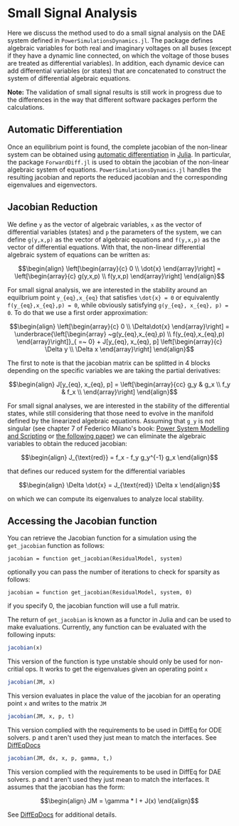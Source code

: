 # Small Signal Analysis

Here we discuss the method used to do a small signal analysis on the DAE system defined in
`PowerSimulationsDynamics.jl`. The package defines algebraic variables for both real and
imaginary voltages on all buses (except if they have a dynamic line connected, on which
the voltage of those buses are treated as differential variables). In addition, each dynamic
device can add differential variables (or states) that are concatenated to construct the
system of differential algebraic equations.

**Note:** The validation of small signal results is still work in progress due to the differences
in the way that different software packages perform the calculations.

## Automatic Differentiation

Once an equilibrium point is found, the complete jacobian of the non-linear system can be
obtained using [automatic differentiation](https://en.wikipedia.org/wiki/Automatic_differentiation)
in [Julia](https://www.juliadiff.org). In particular, the package `ForwardDiff.jl` is used to
obtain the jacobian of the non-linear algebraic system of equations. `PowerSimulationsDynamics.jl`
handles the resulting jacobian and reports the reduced jacobian and the corresponding eigenvalues and eigenvectors.

## Jacobian Reduction

We define ``y`` as the vector of algebraic variables, ``x`` as the vector of differential
variables (states) and ``p`` the parameters of the system, we can define ``g(y,x,p)`` as the
vector of algebraic equations and ``f(y,x,p)`` as the vector of differential equations.
With that, the non-linear differential algebraic system of equations can be written as:

```math
\begin{align}
\left[\begin{array}{c}
 0 \\
  \dot{x}
  \end{array}\right] = \left[\begin{array}{c}
  g(y,x,p) \\
   f(y,x,p) \end{array}\right]
\end{align}
```

For small signal analysis, we are interested in the stability around an equilbrium point
``y_{eq},x_{eq}`` that satisfies ``\dot{x} = 0`` or equivalently ``f(y_{eq},x_{eq},p) = 0``,
while obviously satisfying ``g(y_{eq}, x_{eq}, p) = 0``. To do that we use a first order
approximation:

```math
\begin{align}
\left[\begin{array}{c}
 0 \\
  \Delta\dot{x}
  \end{array}\right] = \underbrace{\left[\begin{array}
  ~g(y_{eq},x_{eq},p) \\
   f(y_{eq},x_{eq},p) \end{array}\right]}_{ =~ 0}
 + J[y_{eq}, x_{eq}, p] \left[\begin{array}{c}
 \Delta y \\
  \Delta x
  \end{array}\right]
  \end{align}
```

The first to note is that the jacobian matrix can be splitted in 4 blocks depending on the
specific variables we are taking the partial derivatives:

```math
\begin{align}
J[y_{eq}, x_{eq}, p] =
\left[\begin{array}{cc}
 g_y & g_x \\
 f_y & f_x \\
  \end{array}\right]
\end{align}
```

For small signal analyses, we are interested in the stability of the differential states,
while still considering that those need to evolve in the manifold defined by the linearized
algebraic equations. Assuming that ``g_y`` is not singular (see chapter 7 of Federico
Milano's book: [Power System Modelling and Scripting](https://www.springer.com/gp/book/9783642136689)
or [the following paper](https://ieeexplore.ieee.org/stamp/stamp.jsp?arnumber=1323205))
we can eliminate the algebraic variables to obtain the reduced jacobian:

```math
\begin{align}
J_{\text{red}} = f_x - f_y g_y^{-1} g_x
\end{align}
```

that defines our reduced system for the differential variables

```math
\begin{align}
\Delta \dot{x} = J_{\text{red}} \Delta x
\end{align}
```

on which we can compute its eigenvalues to analyze local stability.

## Accessing the Jacobian function

You can retrieve the Jacobian function for a simulation using the `get_jacobian` function as follows:

```@repl
jacobian = function get_jacobian(ResidualModel, system)
```

optionally you can pass the number of iterations to check for sparsity as follows:

```@repl
jacobian = function get_jacobian(ResidualModel, system, 0)
```

if you specify 0, the jacobian function will use a full matrix.

The return of `get_jacobian` is known as a functor in Julia and can be used to make evaluations.
Currently, any function can be evaluated with the following inputs:

```julia
jacobian(x)
```

This version of the function is type unstable should only be used for non-critial ops. It works
to get the eigenvalues given an operating point `x`

```julia
jacobian(JM, x)
```

This version evaluates in place the value of the jacobian for an operating point `x` and writes
to the matrix `JM`

```julia
jacobian(JM, x, p, t)
```

This version complied with the requirements to be used in DiffEq for ODE solvers.
p and t aren't used they just mean to match the interfaces. See [DiffEqDocs](https://diffeq.sciml.ai/stable/features/performance_overloads/#Examples)

```julia
jacobian(JM, dx, x, p, gamma, t,)
```

This version complied with the requirements to be used in DiffEq for DAE solvers.
p and t aren't used they just mean to match the interfaces. It assumes that the jacobian has
the form:

```math
\begin{align}
  JM = \gamma * I + J(x)
\end{align}
```

See [DiffEqDocs](https://diffeq.sciml.ai/stable/features/performance_overloads/#Examples) for
additional details.
